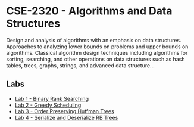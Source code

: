 # CSE-2320 - Algorithms and Data Structures

Design and analysis of algorithms with an emphasis on data structures. Approaches to analyzing lower bounds on problems and upper bounds on algorithms. Classical algorithm design techniques including algorithms for sorting, searching, and other operations on data structures such as hash tables, trees, graphs, strings, and advanced data structure…

## Labs
- [Lab 1 - Binary Rank Searching](https://github.com/Vitmont/cse-2320-algorithms/tree/master/Labs/Lab1)
- [Lab 2 - Greedy Scheduling](https://github.com/Vitmont/cse-2320-algorithms/tree/master/Labs/Lab2)
- [Lab 3 - Order Preserving Huffman Trees](https://github.com/Vitmont/cse-2320-algorithms/tree/master/Labs/Lab3)
- [Lab 4 - Serialize and Deserialize RB Trees](https://github.com/Vitmont/cse-2320-algorithms/tree/master/Labs/Lab4)
